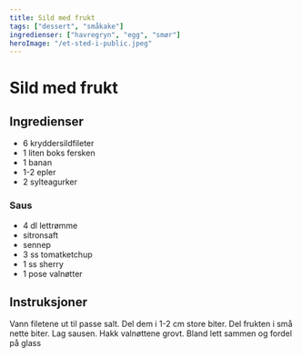 ```yaml
---
title: Sild med frukt
tags: ["dessert", "småkake"]
ingredienser: ["havregryn", "egg", "smør"]
heroImage: "/et-sted-i-public.jpeg"
---
```


# Sild med frukt

## Ingredienser

- 6 kryddersildfileter
- 1 liten boks fersken
- 1 banan
- 1-2 epler
- 2 sylteagurker

### Saus

- 4 dl lettrømme
- sitronsaft
- sennep
- 3 ss tomatketchup
- 1 ss sherry
- 1 pose valnøtter

## Instruksjoner

Vann filetene ut til passe salt. Del dem i 1-2 cm store biter. Del frukten i små nette biter. Lag sausen. Hakk valnøttene grovt. Bland lett sammen og fordel på glass
